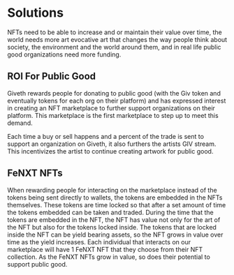 # Solutions

NFTs need to be able to increase and or maintain their value over time, the world needs more art evocative art that changes the way people think about society, the environment and the world around them, and in real life public good organizations need more funding.

## ROI For Public Good

Giveth rewards people for donating to public good (with the Giv token and eventually tokens for each org on their platform) and has expressed interest in creating an NFT marketplace to further support organizations on their platform. This marketplace is the first marketplace to step up to meet this demand.&#x20;

Each time a buy or sell happens and a percent of the trade is sent to support an organization on Giveth, it also furthers the artists GIV stream. This incentivizes the artist to continue creating artwork for public good.&#x20;

## FeNXT NFTs

When rewarding people for interacting on the marketplace instead of the tokens being sent directly to wallets, the tokens are embedded in the NFTs themselves. These tokens are time locked so that after a set amount of time the tokens embedded can be taken and traded. During the time that the tokens are embedded in the NFT, the NFT has value not only for the art of the NFT but also for the tokens locked inside. The tokens that are locked inside the NFT can be yield bearing assets, so the NFT grows in value over time as the yield increases. Each individual that interacts on our marketplace will have 1 FeNXT NFT that they choose from their NFT collection. As the FeNXT NFTs grow in value, so does their potential to support public good. &#x20;
